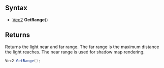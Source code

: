 ## Syntax

- [Vec2](Vec2.md) **GetRange**()

## Returns

Returns the light near and far range. The far range is the maximum distance the light reaches. The near range is used for shadow map rendering.

```csharp
Vec2 GetRange();
```